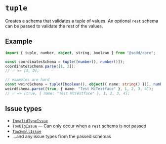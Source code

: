 # `tuple`

Creates a schema that validates a tuple of values. An optional `rest` schema can be passed to validate the rest of the values.

## Example

```ts
import { tuple, number, object, string, boolean } from "@sodd/core";

const coordinatesSchema = tuple([number(), number()]);
coordinatesSchema.parse([1, 2]);
// ✅ => [1, 2];

// examples are hard
const weirdSchema = tuple([boolean(), object({ name: string() })], number());
weirdSchema.parse([true, { name: "Test McTestface" }, 1, 2, 3, 4]);
// ✅ => [true, { name: "Test McTestface" }, 1, 2, 3, 4];
```

## Issue types

- [`InvalidTypeIssue`](/api/issues/InvalidTypeIssue)
- [`TooBigIssue`](/api/issues/TooBigIssue) — Can only occur when a `rest` schema is not passed
- [`TooSmallIssue`](/api/issues/TooSmallIssue)
- ...and any issue types from the passed schemas
